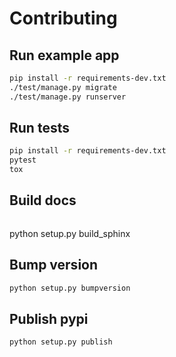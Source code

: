 # Contributing

## Run example app

```bash
pip install -r requirements-dev.txt
./test/manage.py migrate
./test/manage.py runserver
```

## Run tests

```bash
pip install -r requirements-dev.txt
pytest
tox
```

## Build docs
```
```
python setup.py build_sphinx

## Bump version

```bash
python setup.py bumpversion
```

## Publish pypi

```bash
python setup.py publish
```

